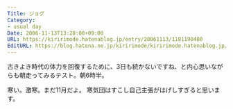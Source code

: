 ```yaml
---
Title: ジョグ
Category:
- usual day
Date: 2006-11-13T13:28:00+09:00
URL: https://kiririmode.hatenablog.jp/entry/20061113/1181190480
EditURL: https://blog.hatena.ne.jp/kiririmode/kiririmode.hatenablog.jp/atom/entry/8454420450078217932
---
```


古きよき時代の体力を回復するために、3日も続かないですね、と内心思いながらも朝走ってみるテスト。朝6時半。

寒い。激寒。まだ11月だよ。
寒気団はすこし自己主張がはげしすぎると思います。
